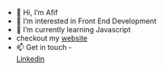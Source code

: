 - 👋 Hi, I’m Afif
- 👀 I’m interested in Front End Development 
- 🌱 I’m currently learning Javascript
- checkout my <a href="afieif.github.io">website</a>
- 📫 Get in touch -<br>
<a href="https://www.linkedin.com/in/afieif/" target="_blank">Linkedin</a>
<!---
AFIEIF/AFIEIF is a ✨ special ✨ repository because its `README.md` (this file) appears on your GitHub profile.
You can click the Preview link to take a look at your changes.
--->
